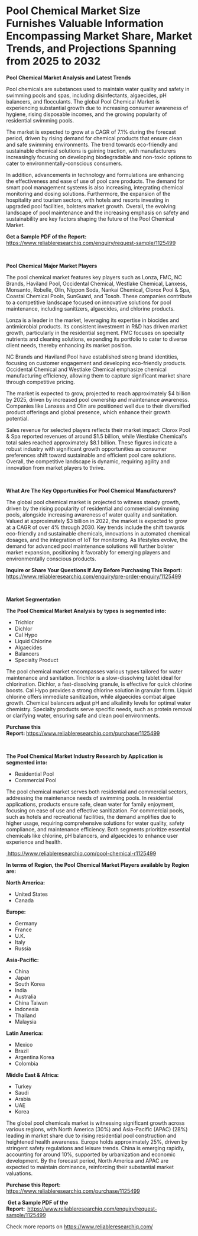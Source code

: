 <p><h1>Pool Chemical Market Size Furnishes Valuable Information Encompassing Market Share, Market Trends, and Projections Spanning from 2025 to 2032</h1></p><p><strong>Pool Chemical Market Analysis and Latest Trends</strong></p>
<p><p>Pool chemicals are substances used to maintain water quality and safety in swimming pools and spas, including disinfectants, algaecides, pH balancers, and flocculants. The global Pool Chemical Market is experiencing substantial growth due to increasing consumer awareness of hygiene, rising disposable incomes, and the growing popularity of residential swimming pools.</p><p>The market is expected to grow at a CAGR of 7.1% during the forecast period, driven by rising demand for chemical products that ensure clean and safe swimming environments. The trend towards eco-friendly and sustainable chemical solutions is gaining traction, with manufacturers increasingly focusing on developing biodegradable and non-toxic options to cater to environmentally-conscious consumers.</p><p>In addition, advancements in technology and formulations are enhancing the effectiveness and ease of use of pool care products. The demand for smart pool management systems is also increasing, integrating chemical monitoring and dosing solutions. Furthermore, the expansion of the hospitality and tourism sectors, with hotels and resorts investing in upgraded pool facilities, bolsters market growth. Overall, the evolving landscape of pool maintenance and the increasing emphasis on safety and sustainability are key factors shaping the future of the Pool Chemical Market.</p></p>
<p><strong>Get a Sample PDF of the Report:&nbsp;</strong> <a href="https://www.reliableresearchiq.com/enquiry/request-sample/1125499?utm_campaign=1581&utm_medium=2&utm_source=Github&utm_content=ia&utm_term=30012025&utm_id=pool-chemical">https://www.reliableresearchiq.com/enquiry/request-sample/1125499</a></p>
<p>&nbsp;</p>
<p><strong>Pool Chemical Major Market Players</strong></p>
<p><p>The pool chemical market features key players such as Lonza, FMC, NC Brands, Haviland Pool, Occidental Chemical, Westlake Chemical, Lanxess, Monsanto, Robelle, Olin, Nippon Soda, Nankai Chemical, Clorox Pool & Spa, Coastal Chemical Pools, SunGuard, and Tosoh. These companies contribute to a competitive landscape focused on innovative solutions for pool maintenance, including sanitizers, algaecides, and chlorine products.</p><p>Lonza is a leader in the market, leveraging its expertise in biocides and antimicrobial products. Its consistent investment in R&D has driven market growth, particularly in the residential segment. FMC focuses on specialty nutrients and cleaning solutions, expanding its portfolio to cater to diverse client needs, thereby enhancing its market position.</p><p>NC Brands and Haviland Pool have established strong brand identities, focusing on customer engagement and developing eco-friendly products. Occidental Chemical and Westlake Chemical emphasize chemical manufacturing efficiency, allowing them to capture significant market share through competitive pricing.</p><p>The market is expected to grow, projected to reach approximately $4 billion by 2025, driven by increased pool ownership and maintenance awareness. Companies like Lanxess and Olin are positioned well due to their diversified product offerings and global presence, which enhance their growth potential.</p><p>Sales revenue for selected players reflects their market impact: Clorox Pool & Spa reported revenues of around $1.5 billion, while Westlake Chemical's total sales reached approximately $8.1 billion. These figures indicate a robust industry with significant growth opportunities as consumer preferences shift toward sustainable and efficient pool care solutions. Overall, the competitive landscape is dynamic, requiring agility and innovation from market players to thrive.</p></p>
<p>&nbsp;</p>
<p><strong>What Are The Key Opportunities For Pool Chemical Manufacturers?</strong></p>
<p><p>The global pool chemical market is projected to witness steady growth, driven by the rising popularity of residential and commercial swimming pools, alongside increasing awareness of water quality and sanitation. Valued at approximately $3 billion in 2022, the market is expected to grow at a CAGR of over 4% through 2030. Key trends include the shift towards eco-friendly and sustainable chemicals, innovations in automated chemical dosages, and the integration of IoT for monitoring. As lifestyles evolve, the demand for advanced pool maintenance solutions will further bolster market expansion, positioning it favorably for emerging players and environmentally conscious products.</p></p>
<p><strong>Inquire or Share Your Questions If Any Before Purchasing This Report:</strong> <a href="https://www.reliableresearchiq.com/enquiry/pre-order-enquiry/1125499?utm_campaign=1581&utm_medium=2&utm_source=Github&utm_content=ia&utm_term=30012025&utm_id=pool-chemical">https://www.reliableresearchiq.com/enquiry/pre-order-enquiry/1125499</a></p>
<p>&nbsp;</p>
<p><strong>Market Segmentation</strong></p>
<p><strong>The Pool Chemical Market Analysis by types is segmented into:</strong></p>
<p><ul><li>Trichlor</li><li>Dichlor</li><li>Cal Hypo</li><li>Liquid Chlorine</li><li>Algaecides</li><li>Balancers</li><li>Specialty Product</li></ul></p>
<p><p>The pool chemical market encompasses various types tailored for water maintenance and sanitation. Trichlor is a slow-dissolving tablet ideal for chlorination. Dichlor, a fast-dissolving granule, is effective for quick chlorine boosts. Cal Hypo provides a strong chlorine solution in granular form. Liquid chlorine offers immediate sanitization, while algaecides combat algae growth. Chemical balancers adjust pH and alkalinity levels for optimal water chemistry. Specialty products serve specific needs, such as protein removal or clarifying water, ensuring safe and clean pool environments.</p></p>
<p><strong>Purchase this Report:&nbsp;</strong><a href="https://www.reliableresearchiq.com/purchase/1125499?utm_campaign=1581&utm_medium=2&utm_source=Github&utm_content=ia&utm_term=30012025&utm_id=pool-chemical">https://www.reliableresearchiq.com/purchase/1125499</a></p>
<p>&nbsp;</p>
<p><strong>The Pool Chemical Market Industry Research by Application is segmented into:</strong></p>
<p><ul><li>Residential Pool</li><li>Commercial Pool</li></ul></p>
<p><p>The pool chemical market serves both residential and commercial sectors, addressing the maintenance needs of swimming pools. In residential applications, products ensure safe, clean water for family enjoyment, focusing on ease of use and effective sanitization. For commercial pools, such as hotels and recreational facilities, the demand amplifies due to higher usage, requiring comprehensive solutions for water quality, safety compliance, and maintenance efficiency. Both segments prioritize essential chemicals like chlorine, pH balancers, and algaecides to enhance user experience and health.</p></p>
<p><a href="https://www.reliableresearchiq.com/pool-chemical-r1125499?utm_campaign=1581&utm_medium=2&utm_source=Github&utm_content=ia&utm_term=30012025&utm_id=pool-chemical">&nbsp;https://www.reliableresearchiq.com/pool-chemical-r1125499</a></p>
<p><strong>In terms of Region, the Pool Chemical Market Players available by Region are:</strong></p>
<p>
    <p> <strong> North America: </strong>
        <ul>
            <li>United States</li>
            <li>Canada</li>
        </ul>
        </p> 
    <p> <strong> Europe: </strong>
        <ul>
            <li>Germany</li>
            <li>France</li>
            <li>U.K.</li>
            <li>Italy</li>
            <li>Russia</li>
        </ul>
        </p> 
    <p> <strong> Asia-Pacific: </strong>
        <ul>
            <li>China</li>
            <li>Japan</li>
            <li>South Korea</li>
            <li>India</li>
            <li>Australia</li>
            <li>China Taiwan</li>
            <li>Indonesia</li>
            <li>Thailand</li>
            <li>Malaysia</li>
        </ul>
        </p> 
    <p> <strong> Latin America: </strong>
        <ul>
            <li>Mexico</li>
            <li>Brazil</li>
            <li>Argentina Korea</li>
            <li>Colombia</li>
        </ul>
        </p> 
    <p> <strong> Middle East & Africa: </strong>
        <ul>
            <li>Turkey</li>
            <li>Saudi</li>
            <li>Arabia</li>
            <li>UAE</li>
            <li>Korea</li>
        </ul>
    </p>
    </p>
<p><p>The global pool chemicals market is witnessing significant growth across various regions, with North America (30%) and Asia-Pacific (APAC) (28%) leading in market share due to rising residential pool construction and heightened health awareness. Europe holds approximately 25%, driven by stringent safety regulations and leisure trends. China is emerging rapidly, accounting for around 10%, supported by urbanization and economic development. By the forecast period, North America and APAC are expected to maintain dominance, reinforcing their substantial market valuations.</p></p>
<p><strong>Purchase this Report: </strong><a href="https://www.reliableresearchiq.com/purchase/1125499?utm_campaign=1581&utm_medium=2&utm_source=Github&utm_content=ia&utm_term=30012025&utm_id=pool-chemical">https://www.reliableresearchiq.com/purchase/1125499</a></p>
<p>&nbsp;<strong>Get a Sample PDF of the Report:&nbsp;&nbsp;</strong><a href="https://www.reliableresearchiq.com/enquiry/request-sample/1125499?utm_campaign=1581&utm_medium=2&utm_source=Github&utm_content=ia&utm_term=30012025&utm_id=pool-chemical">https://www.reliableresearchiq.com/enquiry/request-sample/1125499</a></p>
<p><strong></strong></p>
<p>Check more reports on <a href="https://www.reliableresearchiq.com/?utm_campaign=1581&utm_medium=2&utm_source=Github&utm_content=ia&utm_term=30012025&utm_id=pool-chemical">https://www.reliableresearchiq.com/</a></p>